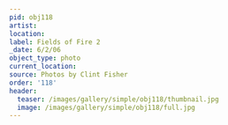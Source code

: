 ```yaml
---
pid: obj118
artist:
location:
label: Fields of Fire 2
_date: 6/2/06
object_type: photo
current_location:
source: Photos by Clint Fisher
order: '118'
header:
  teaser: /images/gallery/simple/obj118/thumbnail.jpg
  image: /images/gallery/simple/obj118/full.jpg
---
```

